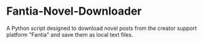 # Fantia-Novel-Downloader
A Python script designed to download novel posts from the creator support platform "Fantia" and save them as local text files.
